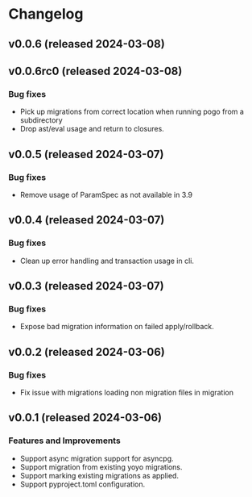 # Changelog

## v0.0.6 (released 2024-03-08)

## v0.0.6rc0 (released 2024-03-08)

### Bug fixes

- Pick up migrations from correct location when running pogo from a subdirectory
- Drop ast/eval usage and return to closures.

## v0.0.5 (released 2024-03-07)

### Bug fixes

- Remove usage of ParamSpec as not available in 3.9

## v0.0.4 (released 2024-03-07)

### Bug fixes

- Clean up error handling and transaction usage in cli.

## v0.0.3 (released 2024-03-07)

### Bug fixes

- Expose bad migration information on failed apply/rollback.

## v0.0.2 (released 2024-03-06)

### Bug fixes

- Fix issue with migrations loading non migration files in migration

## v0.0.1 (released 2024-03-06)

### Features and Improvements

- Support async migration support for asyncpg.
- Support migration from existing yoyo migrations.
- Support marking existing migrations as applied.
- Support pyproject.toml configuration.
